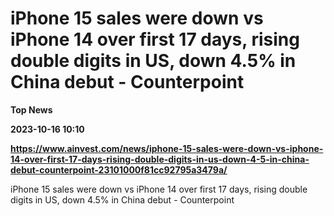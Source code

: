 # iPhone 15 sales were down vs iPhone 14 over first 17 days, rising double digits in US, down 4.5% in China debut - Counterpoint
**Top News**

**2023-10-16 10:10**

**https://www.ainvest.com/news/iphone-15-sales-were-down-vs-iphone-14-over-first-17-days-rising-double-digits-in-us-down-4-5-in-china-debut-counterpoint-23101000f81cc92795a3479a/**

iPhone 15 sales were down vs iPhone 14 over first 17 days, rising double digits in US, down 4.5% in China debut - Counterpoint